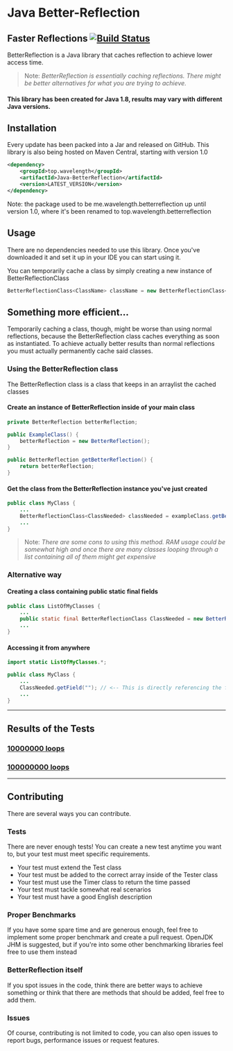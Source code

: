 # Java Better-Reflection

## Faster Reflections [![Build Status](https://api.travis-ci.com/OxideWaveLength/Java-BetterReflection.svg?branch=main)](https://travis-ci.com/OxideWaveLength/Java-BetterReflection)

BetterReflection is a Java library that caches reflection to achieve lower access time.

> Note: *BetterReflection is essentially caching reflections. There might be better alternatives for what you are trying
to achieve.*

#### This library has been created for Java 1.8, results may vary with different Java versions.

## Installation

Every update has been packed into a Jar and released on GitHub. This library is also being hosted on Maven Central,
starting with version 1.0

```xml
<dependency>
	<groupId>top.wavelength</groupId>
	<artifactId>Java-BetterReflection</artifactId>
	<version>LATEST_VERSION</version>
</dependency>
```

Note: the package used to be me.wavelength.betterreflection up until version 1.0, where it's been renamed to
top.wavelength.betterreflection

## Usage

There are no dependencies needed to use this library. Once you've downloaded it and set it up in your IDE you can start
using it.

You can temporarily cache a class by simply creating a new instance of BetterReflectionClass

```Java
BetterReflectionClass<ClassName> className = new BetterReflectionClass<?>(ClassName.class); // You can also provide a string, containing the package and the name in this format: "com.example.Class".
```

## Something more efficient...

Temporarily caching a class, though, might be worse than using normal reflections, because the BetterReflection class
caches everything as soon as instantiated.
To achieve actually better results than normal reflections you must actually permanently cache said classes.

### Using the BetterReflection class

The BetterReflection class is a class that keeps in an arraylist the cached classes

#### Create an instance of BetterReflection inside of your main class

```Java
private BetterReflection betterReflection;

public ExampleClass() {
	betterReflection = new BetterReflection();
}

public BetterReflection getBetterReflection() {
	return betterReflection;
}
```

#### Get the class from the BetterReflection instance you've just created

```Java
public class MyClass {
	...
	BetterReflectionClass<ClassNeeded> classNeeded = exampleClass.getBetterReflection().getBetterReflectionClass(ClassNeeded.class);
	...
}
```

> Note: *There are some cons to using this method. RAM usage could be somewhat high and once there are many classes
looping through a list containing all of them might get expensive*

### Alternative way

#### Creating a class containing public static final fields

```Java
public class ListOfMyClasses {
	...
	public static final BetterReflectionClass ClassNeeded = new BetterReflectionClass(ClassNeeded.class);
	...
}
```

#### Accessing it from anywhere

```Java
import static ListOfMyClasses.*;

public class MyClass {
	...
	ClassNeeded.getField(""); // <-- This is directly referencing the field "ClassNeeded" from the class "ListOfMyClasses".
	...
}
```

---

## Results of the Tests

### [10000000 loops](https://gist.github.com/OxideWaveLength/2de71824b31b7261d570af127fb1eee3)

### [100000000 loops](https://gist.github.com/OxideWaveLength/3c71b0ce1d17e1c3bc3d8928dda2cb09)

---

## Contributing

There are several ways you can contribute.

### Tests

There are never enough tests! You can create a new test anytime you want to, but your test must meet specific
requirements.

- Your test must extend the Test class
- Your test must be added to the correct array inside of the Tester class
- Your test must use the Timer class to return the time passed
- Your test must tackle somewhat real scenarios
- Your test must have a good English description

### Proper Benchmarks

If you have some spare time and are generous enough, feel free to implement some proper benchmark and create a pull
request. OpenJDK JHM is suggested, but if you're into some other benchmarking libraries feel free to use them instead

### BetterReflection itself

If you spot issues in the code, think there are better ways to achieve something or think that there are methods that
should be added, feel free to add them.

### Issues

Of course, contributing is not limited to code, you can also open issues to report bugs, performance issues or request
features.
